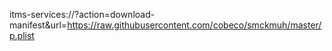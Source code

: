 itms-services://?action=download-manifest&url=https://raw.githubusercontent.com/cobeco/smckmuh/master/p.plist
